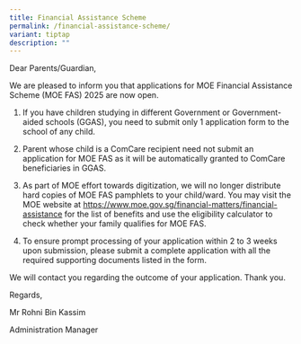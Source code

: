 ```yaml
---
title: Financial Assistance Scheme
permalink: /financial-assistance-scheme/
variant: tiptap
description: ""
---
```

<p>Dear Parents/Guardian,</p>
<p>We are pleased to inform you that applications for MOE Financial Assistance
Scheme (MOE FAS) 2025 are now open.</p>
<ol data-tight="true" class="tight">
<li>
<p>If you have children studying in different Government or Government-aided
schools (GGAS), you need to submit only 1 application form to the school
of any child.</p>
</li>
<li>
<p>Parent whose child is a ComCare recipient need not submit an application
for MOE FAS as it will be automatically granted to ComCare beneficiaries
in GGAS.</p>
</li>
<li>
<p>As part of MOE effort towards digitization, we will no longer distribute
hard copies of MOE FAS pamphlets to your child/ward.&nbsp;You may visit
the MOE website at <a href="https://www.moe.gov.sg/financial-matters/financial-assistance" rel="noopener nofollow" target="_blank">https://www.moe.gov.sg/financial-matters/financial-assistance</a> for
the list of benefits and use the eligibility calculator to check whether
your family qualifies for MOE FAS.</p>
</li>
<li>
<p>To ensure prompt processing of your application within 2 to 3 weeks upon
submission, please submit a complete application with all the required
supporting documents listed in the form.</p>
</li>
</ol>
<p>We will contact you regarding the outcome of your application. Thank you.</p>
<p>Regards,</p>
<p>Mr Rohni Bin Kassim</p>
<p>Administration Manager</p>